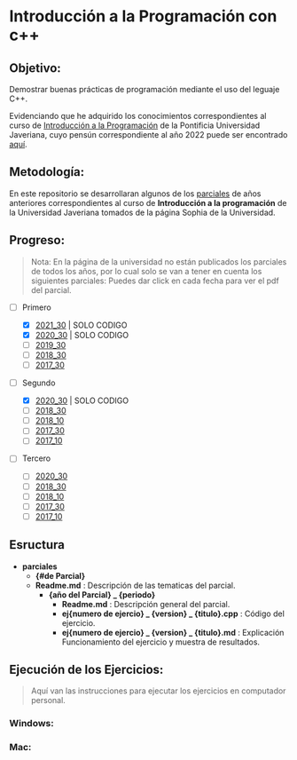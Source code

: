 # Introducción a la Programación con c++

## Objetivo:

Demostrar buenas prácticas de programación mediante el uso del leguaje C++.

Evidenciando que he adquirido los conocimientos correspondientes al curso de [Introducción a la Programación](https://sophia.javeriana.edu.co/programacion/node/297) de la Pontificia Universidad Javeriana, cuyo pensún correspondiente al año 2022 puede ser encontrado [aquí](https://sophia.javeriana.edu.co/programacion/sites/default/files/pdfSyllabus/Introduccion%20a%20la%20Programacion_2022_10%20.pdf).

## Metodología:

En este repositorio se desarrollaran algunos de los [parciales](https://sophia.javeriana.edu.co/programacion/parciales?anio_acad=All&field_periodo_academico_target_id=All&field_asignatura_target_id=14&field_numero_de_parcial_target_id=All) de años anteriores correspondientes al curso de **Introducción a la programación** de la Universidad Javeriana tomados de la página Sophia de la Universidad.

## Progreso:

> Nota: En la página de la universidad no están publicados los parciales de todos los años, por lo cual solo se van a tener en cuenta los siguientes parciales:
> Puedes dar click en cada fecha para ver el pdf del parcial.

- [ ] Primero

  - [x] [2021_30](https://github.com/danisshai/danisshai-programming-intro/tree/main/parciales/primero/2021_30) | SOLO CODIGO
  - [x] [2020_30](https://github.com/danisshai/danisshai-programming-intro/tree/main/parciales/primero/2020_30) | SOLO CODIGO
  - [ ] [2019_30](https://github.com/danisshai/danisshai-programming-intro/tree/main/parciales/primero/2019_30)
  - [ ] [2018_30](https://github.com/danisshai/danisshai-programming-intro/tree/main/parciales/primero/2018_30)
  - [ ] [2017_30](https://github.com/danisshai/danisshai-programming-intro/tree/main/parciales/primero/2017_30)

- [ ] Segundo

  - [x] [2020_30](https://github.com/danisshai/danisshai-programming-intro/tree/main/parciales/segundo/2020_30) | SOLO CODIGO
  - [ ] [2018_30](https://github.com/danisshai/danisshai-programming-intro/tree/main/parciales/segundo/2018_30)
  - [ ] [2018_10](https://github.com/danisshai/danisshai-programming-intro/tree/main/parciales/segundo/2018_10)
  - [ ] [2017_30](https://github.com/danisshai/danisshai-programming-intro/tree/main/parciales/segundo/2017_30)
  - [ ] [2017_10](https://github.com/danisshai/danisshai-programming-intro/tree/main/parciales/segundo/2017_10)

- [ ] Tercero
  - [ ] [2020_30](https://github.com/danisshai/danisshai-programming-intro/tree/main/parciales/tercero/2020_30)
  - [ ] [2018_30](https://github.com/danisshai/danisshai-programming-intro/tree/main/parciales/tercero/2018_30)
  - [ ] [2018_10](https://github.com/danisshai/danisshai-programming-intro/tree/main/parciales/tercero/2018_10)
  - [ ] [2017_30](https://github.com/danisshai/danisshai-programming-intro/tree/main/parciales/tercero/2017_30)
  - [ ] [2017_10](https://github.com/danisshai/danisshai-programming-intro/tree/main/parciales/tercero/2017_10)

## Esructura

- **parciales**
  - **{#de Parcial}**
  - **Readme.md** : Descripción de las tematicas del parcial.
    - **{año del Parcial} \_ {periodo}**
      - **Readme.md** : Descripción general del parcial.
      - **ej{numero de ejercio} _ {version} _ {titulo}.cpp** : Código del ejercicio.
      - **ej{numero de ejercio} _ {version} _ {titulo}.md** : Explicación Funcionamiento del ejercicio y muestra de resultados.

## Ejecución de los Ejercicios:

> Aquí van las instrucciones para ejecutar los ejercicios en computador personal.

### Windows:

### Mac:
